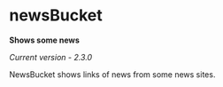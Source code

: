 # newsBucket
**Shows some news**

*Current version - 2.3.0*

NewsBucket shows links of news from some news sites.